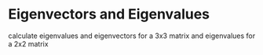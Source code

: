 # Eigenvectors and Eigenvalues
calculate eigenvalues and eigenvectors for a 3x3 matrix and eigenvalues for a 2x2 matrix
